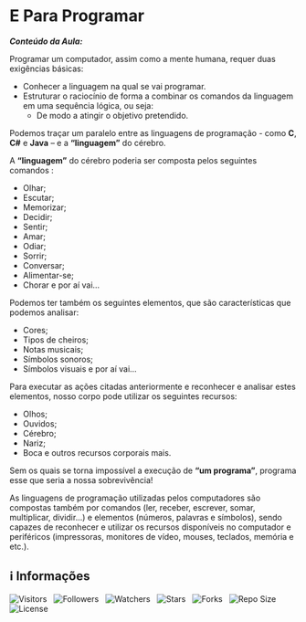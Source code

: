 <!-- Título -->
# E Para Programar

***Conteúdo da Aula:***

Programar um computador, assim como a mente humana, requer duas exigências básicas:

* Conhecer a linguagem na qual se vai programar.
* Estruturar o raciocínio de forma a combinar os comandos da linguagem em uma sequência lógica, ou seja:
  * De modo a atingir o objetivo pretendido.

Podemos traçar um paralelo entre as linguagens de programação - como **C**, **C#** e **Java** – e a **“linguagem”** do cérebro.

A **“linguagem”** do cérebro poderia ser composta pelos seguintes comandos :

* Olhar;
* Escutar;
* Memorizar;
* Decidir;
* Sentir;
* Amar;
* Odiar;
* Sorrir;
* Conversar;
* Alimentar-se;
* Chorar e por aí vai...

Podemos ter também os seguintes elementos, que são características que podemos analisar:

* Cores;
* Tipos de cheiros;
* Notas musicais;
* Símbolos sonoros;
* Símbolos visuais e por aí vai...

Para executar as ações citadas anteriormente e reconhecer e analisar estes elementos, nosso corpo pode utilizar os seguintes recursos:

* Olhos;
* Ouvidos;
* Cérebro;
* Nariz;
* Boca e outros recursos corporais mais.

Sem os quais se torna impossível a execução de **“um programa”**, programa esse que seria a nossa sobrevivência!

As linguagens de programação utilizadas pelos computadores são compostas também por comandos (ler, receber, escrever, somar, multiplicar, dividir...) e elementos (números, palavras e símbolos), sendo capazes de reconhecer e utilizar os recursos disponíveis no computador e periféricos (impressoras, monitores de vídeo, mouses, teclados, memória e etc.).

<!-- Informações -->
## &#8505; Informações

![Visitors](https://api.visitorbadge.io/api/visitors?path=Devsgeeknerd%2Fcla-e-par-pro-int-log-par-pro-com-bas&label=Visitantes&labelColor=%23700070&labelStyle=none&countColor=%23000fff&style=plastic&color=%23ffffff "Total de Visitante")
&nbsp;
![Followers](https://img.shields.io/github/followers/Devsgeeknerd?style=p&label=Seguidores&labelColor=800080&color=000fff "Total de Seguidores")
&nbsp;
![Watchers](https://img.shields.io/github/watchers/Devsgeeknerd/cla-e-par-pro-int-log-par-pro-com-bas?style=p&label=Observadores&labelColor=800080&color=000fff "Total de Observadores")
&nbsp;
![Stars](https://img.shields.io/github/stars/Devsgeeknerd/cla-e-par-pro-int-log-par-pro-com-bas?style=p&label=Estrelas&labelColor=800080&color=000fff "Total de Estrelas")
&nbsp;
![Forks](https://img.shields.io/github/forks/Devsgeeknerd/cla-e-par-pro-int-log-par-pro-com-bas?style=p&label=Bifurcações&labelColor=800080&color=000fff "Total de Bifurcações")
&nbsp;
![Repo Size](https://img.shields.io/github/repo-size/Devsgeeknerd/cla-e-par-pro-int-log-par-pro-com-bas?style=p&label=Tamanho&labelColor=800080&color=000fff "Tamanho do Repositório")
&nbsp;
![License](https://img.shields.io/github/license/Devsgeeknerd/cla-e-par-pro-int-log-par-pro-com-bas?style=p&label=Licença&labelColor=800080&color=000fff "Licença do Repositório")
